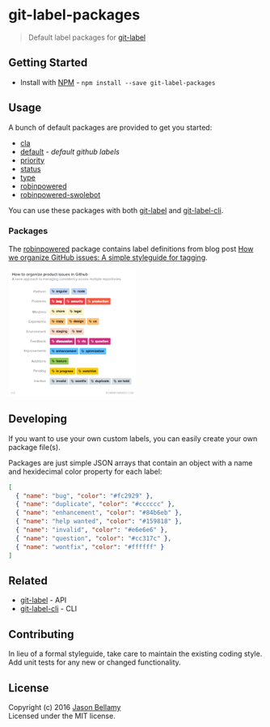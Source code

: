 # git-label-packages
> Default label packages for [git-label](https://github.com/jasonbellamy/git-label)


## Getting Started

- Install with [NPM](https://www.npmjs.org/) - `npm install --save git-label-packages`


## Usage

A bunch of default packages are provided to get you started:

- [cla](packages/cla.json)
- [default](packages/default.json) - *default github labels*
- [priority](packages/priority.json)
- [status](packages/status.json)
- [type](packages/type.json)
- [robinpowered](packages/robinpowered.json)
- [robinpowered-swolebot](packages/robinpowered-swolebot.json)

You can use these packages with both [git-label](https://github.com/jasonbellamy/git-label) and [git-label-cli](https://github.com/jasonbellamy/git-label-cli).

### Packages

The [robinpowered](packages/robinpowered.json) package contains label definitions from blog post [How we organize GitHub issues: A simple styleguide for tagging](https://robinpowered.com/blog/best-practice-system-for-organizing-and-tagging-github-issues/).

<img src="assets/robin-github-issue-tag-system.png" alt="robinpowered labels sample" width="50%">


## Developing

If you want to use your own custom labels, you can easily create your own package file(s). 

Packages are just simple JSON arrays that contain an object with a name and hexidecimal color property for each label:

```json
[
  { "name": "bug", "color": "#fc2929" },
  { "name": "duplicate", "color": "#cccccc" },
  { "name": "enhancement", "color": "#84b6eb" },
  { "name": "help wanted", "color": "#159818" },
  { "name": "invalid", "color": "#e6e6e6" },
  { "name": "question", "color": "#cc317c" },
  { "name": "wontfix", "color": "#ffffff" }
]
```


## Related

- [git-label](https://github.com/jasonbellamy/git-label) - API
- [git-label-cli](https://github.com/jasonbellamy/git-label-cli) - CLI


## Contributing
In lieu of a formal styleguide, take care to maintain the existing coding style. Add unit tests for any new or changed functionality.


## License
Copyright (c) 2016 [Jason Bellamy ](http://jasonbellamy.com)  
Licensed under the MIT license.
